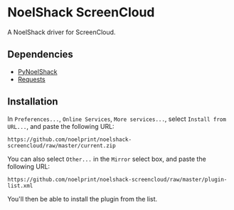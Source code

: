 NoelShack ScreenCloud
=====================

A NoelShack driver for ScreenCloud.

Dependencies
------------

* [PyNoelShack](https://github.com/noelprint/pynoelshack)
* [Requests](http://python-requests.org/)

Installation
------------

In `Preferences...`, `Online Services`, `More services...`, select
`Install from URL...`, and paste the following URL:

```
https://github.com/noelprint/noelshack-screencloud/raw/master/current.zip
```

You can also select `Other...` in the `Mirror` select box, and paste the
following URL:

```
https://github.com/noelprint/noelshack-screencloud/raw/master/plugin-list.xml
```

You'll then be able to install the plugin from the list.
